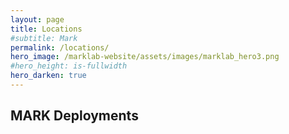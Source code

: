 ```yaml
---
layout: page
title: Locations
#subtitle: Mark
permalink: /locations/
hero_image: /marklab-website/assets/images/marklab_hero3.png
#hero_height: is-fullwidth
hero_darken: true
---
```


## MARK Deployments

<div id="map" style="width: 100%; height: 500px;"></div>

<!-- Leaflet CSS -->
<link rel="stylesheet" href="https://unpkg.com/leaflet/dist/leaflet.css" />

<!-- Leaflet JS -->
<script src="https://unpkg.com/leaflet/dist/leaflet.js"></script>

<script>
  document.addEventListener("DOMContentLoaded", function() {
      var map = L.map('map').setView([51.1657, 10.4515], 4); // Centered on Europe

      L.tileLayer('https://{s}.tile.openstreetmap.org/{z}/{x}/{y}.png', {
          attribution: '&copy; <a href="https://www.openstreetmap.org/copyright">OpenStreetMap</a> contributors'
      }).addTo(map);

      // Add markers with tooltips
      var locations = [
          { lat: 49.781108225830415, lon: 9.97292187555465, name: "Würzburg, Germany", status: "Active" }, 
          { lat: 48.15677758945259,  lon: 11.566836443047128, name: "Munich, Germany", status: "Active" },
          { lat: 63.43054077399492, lon: 10.395076455285725, name: "Trondheim, Norway", status: "Active" },
          { lat: 45.81512621395278, lon: 15.981975001057377, name: "Zagreb, Croatia", status: "Active" }, 
          { lat: 45.468426594164924, lon: 9.190887769941973, name: "Milan, Italy", status: "Active" },
          { lat: 40.41592488814913, lon: -3.697665266617252, name: "Madrid, Spain", status: "Active" },
          { lat: 47.14106267433893, lon: 8.429255642694061, name: "Lucerne, Switzerland", status: "Active" },
          { lat: -8.478312628480555, lon: -54.89392071546018, name: "Brasil", status: "Planned" }
      ];

      // Status-based icons
      var statusIcons = {
          "Active": L.icon({ iconUrl: '/marklab-website/assets/icons/marker-icon-red.png', iconSize: [25, 41], iconAnchor: [12, 41] }),
          "Planned": L.icon({ iconUrl: '/marklab-website/assets/icons/marker-icon-grey.png', iconSize: [25, 41], iconAnchor: [12, 41] }),
      };

      // Add markers with status-based colors
      locations.forEach(function(location) {
          var marker = L.marker([location.lat, location.lon], { icon: statusIcons[location.status] }).addTo(map);
          
          // Tooltip
          marker.bindTooltip(`<strong>${location.name}</strong><br>Status: ${location.status}`, 
              { permanent: false, direction: "top" });
      });
  });
</script>
